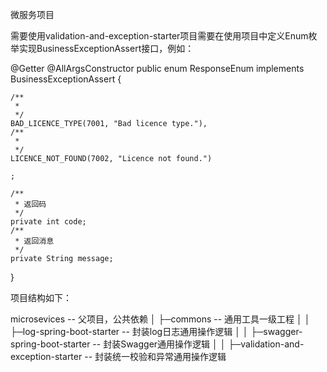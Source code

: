 微服务项目

需要使用validation-and-exception-starter项目需要在使用项目中定义Enum枚举实现BusinessExceptionAssert接口，例如：


@Getter
@AllArgsConstructor
public enum ResponseEnum implements BusinessExceptionAssert {

    /**
     *
     */
    BAD_LICENCE_TYPE(7001, "Bad licence type."),
    /**
     *
     */
    LICENCE_NOT_FOUND(7002, "Licence not found.")

    ;

    /**
     * 返回码
     */
    private int code;
    /**
     * 返回消息
     */
    private String message;
}


项目结构如下：



microsevices -- 父项目，公共依赖
│  ├─commons -- 通用工具一级工程
│  │  ├─log-spring-boot-starter -- 封装log日志通用操作逻辑
│  │  ├─swagger-spring-boot-starter -- 封装Swagger通用操作逻辑 
│  │  ├─validation-and-exception-starter -- 封装统一校验和异常通用操作逻辑 
